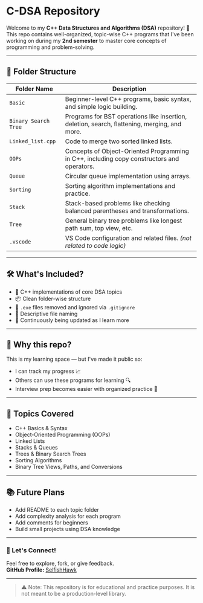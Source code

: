 # C-DSA Repository

Welcome to my **C++ Data Structures and Algorithms (DSA)** repository! 👋  
This repo contains well-organized, topic-wise C++ programs that I've been working on during my **2nd semester** to master core concepts of programming and problem-solving.

---

## 📁 Folder Structure

| Folder Name         | Description |
|---------------------|-------------|
| `Basic`            | Beginner-level C++ programs, basic syntax, and simple logic building. |
| `Binary Search Tree` | Programs for BST operations like insertion, deletion, search, flattening, merging, and more. |
| `Linked_list.cpp`   | Code to merge two sorted linked lists. |
| `OOPs`             | Concepts of Object-Oriented Programming in C++, including copy constructors and operators. |
| `Queue`            | Circular queue implementation using arrays. |
| `Sorting`          | Sorting algorithm implementations and practice. |
| `Stack`            | Stack-based problems like checking balanced parentheses and transformations. |
| `Tree`             | General binary tree problems like longest path sum, top view, etc. |
| `.vscode`          | VS Code configuration and related files. *(not related to code logic)* |

---

## 🛠️ What's Included?

- 🔢 C++ implementations of core DSA topics
- 📦 Clean folder-wise structure
- 🚫 `.exe` files removed and ignored via `.gitignore`
- 📄 Descriptive file naming
- 🚧 Continuously being updated as I learn more

---

## 📌 Why this repo?

This is my learning space — but I've made it public so:
- I can track my progress 📈
- Others can use these programs for learning 🔍
- Interview prep becomes easier with organized practice 💼

---

## 🧠 Topics Covered

- C++ Basics & Syntax
- Object-Oriented Programming (OOPs)
- Linked Lists
- Stacks & Queues
- Trees & Binary Search Trees
- Sorting Algorithms
- Binary Tree Views, Paths, and Conversions

---

## 📚 Future Plans

- Add README to each topic folder
- Add complexity analysis for each program
- Add comments for beginners
- Build small projects using DSA knowledge

---

### 🚀 Let's Connect!
Feel free to explore, fork, or give feedback.  
**GitHub Profile:** [SelfishHawk](https://github.com/SelfishHawk)

---

> ⚠️ Note: This repository is for educational and practice purposes. It is not meant to be a production-level library.
